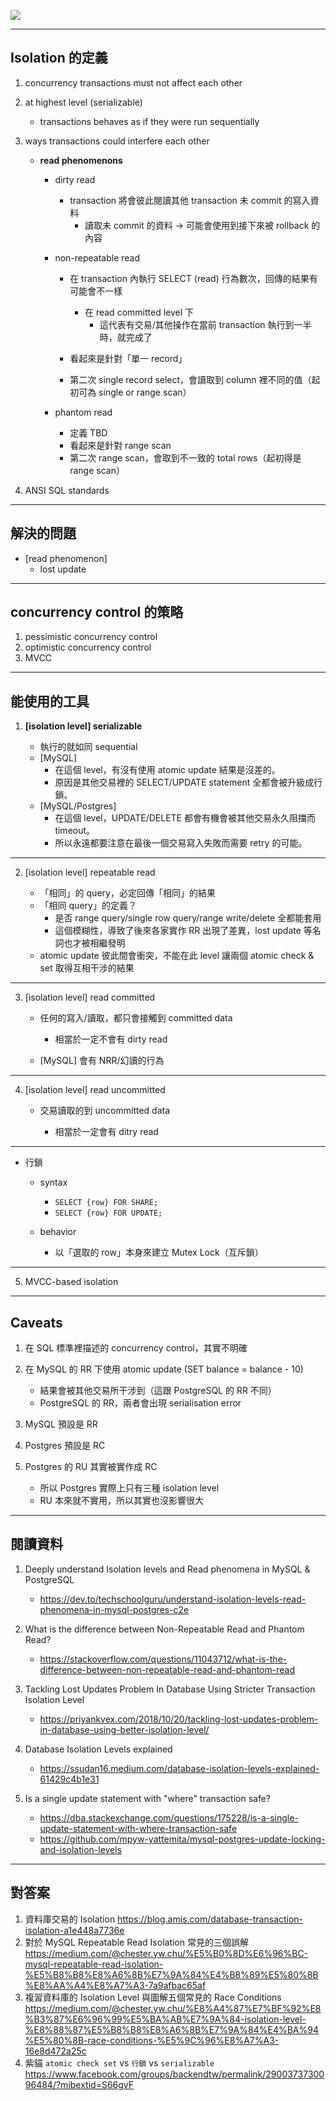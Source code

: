 ![](canvas/__imgs/在%20RDBMS%20實現%20concurrency%20control-0516231211.svg)

---

## Isolation 的定義

1. concurrency transactions must not affect each other

2. at highest level (serializable)
	- transactions behaves as if they were run sequentially

3. ways transactions could interfere each other

	- **read phenomenons**
		- dirty read
			- transaction 將會彼此閱讀其他 transaction 未 commit 的寫入資料
				- 讀取未 commit 的資料 -> 可能會使用到接下來被 rollback 的內容
	
		- non-repeatable read
			- 在 transaction 內執行 SELECT (read) 行為數次，回傳的結果有可能會不一樣
				- 在 read committed level 下
					- 這代表有交易/其他操作在當前 transaction 執行到一半時，就完成了
	
			- 看起來是針對「單一 record」
			- 第二次 single record select，會讀取到 column 裡不同的值（起初可為 single or range scan）
	
		- phantom read
	
			- 定義 TBD
			- 看起來是針對 range scan
			- 第二次 range scan，會取到不一致的 total rows（起初得是 range scan）

4. ANSI SQL standards

---

## 解決的問題

- [read phenomenon]
	- lost update

---

## concurrency control 的策略

1. pessimistic concurrency control
2. optimistic concurrency control
3. MVCC

---

## 能使用的工具

1.  **[isolation level] serializable**

	- 執行的就如同 sequential
	- [MySQL]
		- 在這個 level，有沒有使用 atomic update 結果是沒差的。
		- 原因是其他交易裡的 SELECT/UPDATE statement 全都會被升級成行鎖。
	- [MySQL/Postgres]
		- 在這個 level，UPDATE/DELETE 都會有機會被其他交易永久阻擋而 timeout。
		- 所以永遠都要注意在最後一個交易寫入失敗而需要 retry 的可能。

---

2. [isolation level] repeatable read

	- 「相同」的 query，必定回傳「相同」的結果
	- 「相同 query」的定義？
		- 是否 range query/single row query/range write/delete 全都能套用
		- 這個模糊性，導致了後來各家實作 RR 出現了差異，lost update 等名詞也才被相繼發明
	- atomic update 彼此間會衝突，不能在此 level 讓兩個 atomic check & set 取得互相干涉的結果

---

3. [isolation level] read committed

	- 任何的寫入/讀取，都只會接觸到 committed data
	
		- 相當於一定不會有 dirty read
	
	- [MySQL] 會有 NRR/幻讀的行為

---

4. [isolation level] read uncommitted

	- 交易讀取的到 uncommitted data
	
		- 相當於一定會有 ditry read

---

- 行鎖

	- syntax
	
		- `SELECT {row} FOR SHARE;`
		- `SELECT {row} FOR UPDATE;`
	
	- behavior
	
		- 以「選取的 row」本身來建立 Mutex Lock（互斥鎖）

---

5. MVCC-based isolation

---

## Caveats

1. 在 SQL 標準裡描述的 concurrency control，其實不明確

2. 在 MySQL 的 RR 下使用 atomic update (SET balance = balance - 10)
	- 結果會被其他交易所干涉到（這跟 PostgreSQL 的 RR 不同）
	- PostgreSQL 的 RR，兩者會出現 serialisation error

3. MySQL 預設是 RR

4. Postgres 預設是 RC

5. Postgres 的 RU 其實被實作成 RC
	- 所以 Postgres 實際上只有三種 isolation level
	- RU 本來就不實用，所以其實也沒影響很大

---

## 閱讀資料

1. Deeply understand Isolation levels and Read phenomena in MySQL & PostgreSQL
	- https://dev.to/techschoolguru/understand-isolation-levels-read-phenomena-in-mysql-postgres-c2e

2. What is the difference between Non-Repeatable Read and Phantom Read?
	- https://stackoverflow.com/questions/11043712/what-is-the-difference-between-non-repeatable-read-and-phantom-read

3. Tackling Lost Updates Problem In Database Using Stricter Transaction Isolation Level
	- https://priyankvex.com/2018/10/20/tackling-lost-updates-problem-in-database-using-better-isolation-level/

4. Database Isolation Levels explained
	- https://ssudan16.medium.com/database-isolation-levels-explained-61429c4b1e31
	  
5. Is a single update statement with "where" transaction safe?
	- https://dba.stackexchange.com/questions/175228/is-a-single-update-statement-with-where-transaction-safe
	- https://github.com/mpyw-yattemita/mysql-postgres-update-locking-and-isolation-levels

---

## 對答案

1. 資料庫交易的 Isolation https://blog.amis.com/database-transaction-isolation-a1e448a7736e
2. 對於 MySQL Repeatable Read Isolation 常見的三個誤解 https://medium.com/@chester.yw.chu/%E5%B0%8D%E6%96%BC-mysql-repeatable-read-isolation-%E5%B8%B8%E8%A6%8B%E7%9A%84%E4%B8%89%E5%80%8B%E8%AA%A4%E8%A7%A3-7a9afbac65af
3. 複習資料庫的 Isolation Level 與圖解五個常見的 Race Conditions https://medium.com/@chester.yw.chu/%E8%A4%87%E7%BF%92%E8%B3%87%E6%96%99%E5%BA%AB%E7%9A%84-isolation-level-%E8%88%87%E5%B8%B8%E8%A6%8B%E7%9A%84%E4%BA%94%E5%80%8B-race-conditions-%E5%9C%96%E8%A7%A3-16e8d472a25c
4. 紫貓 `atomic check set` vs `行鎖` vs `serializable` https://www.facebook.com/groups/backendtw/permalink/2900373730096484/?mibextid=S66gvF